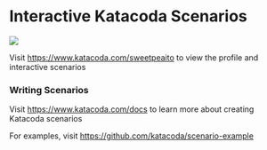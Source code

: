 # Interactive Katacoda Scenarios

[![](http://shields.katacoda.com/katacoda/sweetpeaito/count.svg)](https://www.katacoda.com/sweetpeaito "Get your profile on Katacoda.com")

Visit https://www.katacoda.com/sweetpeaito to view the profile and interactive scenarios

### Writing Scenarios
Visit https://www.katacoda.com/docs to learn more about creating Katacoda scenarios

For examples, visit https://github.com/katacoda/scenario-example

